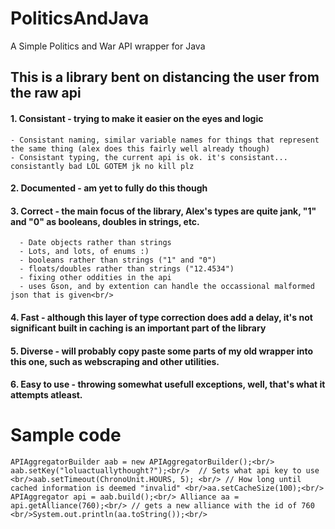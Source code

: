 # PoliticsAndJava
A Simple Politics and War API wrapper for Java<br/>
## This is a library bent on distancing the user from the raw api<br/>
  #### 1. Consistant - trying to make it easier on the eyes and logic<br/>
    - Consistant naming, similar variable names for things that represent the same thing (alex does this fairly well already though)
    - Consistant typing, the current api is ok. it's consistant... consistantly bad LOL GOTEM jk no kill plz
  #### 2. Documented - am yet to fully do this though<br/>
  #### 3. Correct - the main focus of the library, Alex's types are quite jank, "1" and "0" as booleans, doubles in strings, etc.<br/>
      - Date objects rather than strings
      - Lots, and lots, of enums :)
      - booleans rather than strings ("1" and "0")
      - floats/doubles rather than strings ("12.4534")
      - fixing other oddities in the api
      - uses Gson, and by extention can handle the occassional malformed json that is given<br/>
  #### 4. Fast - although this layer of type correction does add a delay, it's not significant built in caching is an important part of the library<br/>
  #### 5. Diverse - will probably copy paste some parts of my old wrapper into this one, such as webscraping and other utilities.<br/>
  #### 6. Easy to use - throwing somewhat usefull exceptions, well, that's what it attempts atleast.<br/>
# Sample code
`
APIAggregatorBuilder aab = new APIAggregatorBuilder();<br/>
aab.setKey("loluactuallythought?");<br/> 
// Sets what api key to use
<br/>aab.setTimeout(ChronoUnit.HOURS, 5); <br/>
// How long until cached information is deemed "invalid"
<br/>aa.setCacheSize(100);<br/>
APIAggregator api = aab.build();<br/>
Alliance aa = api.getAlliance(760);<br/>
// gets a new alliance with the id of 760
<br/>System.out.println(aa.toString());<br/>
`


